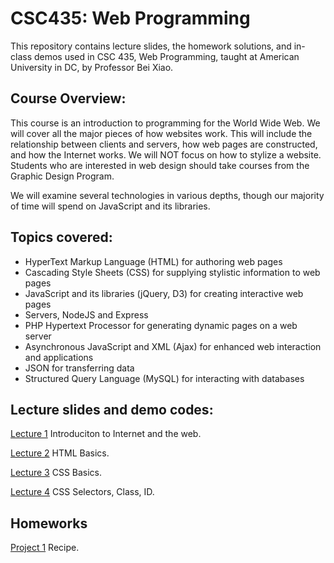 # CSC435: Web Programming

This repository contains lecture slides, the homework solutions, and in-class demos used in CSC 435, Web Programming, taught at American University in DC, by Professor Bei Xiao. 

<h2>Course Overview:</h2>

This course is an introduction to programming for the World Wide Web. We will cover all the major pieces of how websites work. This will include the relationship between clients and servers, how web pages are constructed, and how the Internet works. We will NOT focus on how to stylize a website. Students who are interested in web design should take courses from the Graphic Design Program. 

We will examine several technologies in various depths, though our majority of time will spend on JavaScript and its libraries. 

<h2>Topics covered:</h2>

<ul>
<li>HyperText Markup Language (HTML) for authoring web pages
<li>Cascading Style Sheets (CSS) for supplying stylistic information to web pages 
<li>JavaScript and its libraries (jQuery, D3) for creating interactive web pages 
<li> Servers, NodeJS and Express 	
<li> PHP Hypertext Processor for generating dynamic pages on a web server 
<li>Asynchronous JavaScript and XML (Ajax) for enhanced web interaction and applications 
<li>JSON for transferring data
<li>Structured Query Language (MySQL) for interacting with databases
</ul>

<h2>Lecture slides and demo codes:</h2>
<p><a href="https://github.com/fruittree/CSC435WebProgramming/blob/master/Lecture1.pdf">Lecture 1</a>  Introduciton to Internet and the web.</p> 

<p>
<a href="https://github.com/fruittree/CSC435WebProgramming/blob/master/Lecture2.pdf">Lecture 2</a> HTML Basics. 
</p>

<p>
<a href="https://github.com/fruittree/CSC435WebProgramming/blob/master/Lecture3.pdf">Lecture 3</a> CSS Basics. 
</p>
<p>
<a href="https://github.com/fruittree/CSC435WebProgramming/blob/master/Lecture4.pdf">Lecture 4</a> CSS Selectors, Class, ID. 
</p>

<h2>Homeworks</h2>
<p>
<a href="https://github.com/fruittree/CSC435WebProgramming/blob/master/Homework/Homework1_assignment/Homework1Spec.pdf">Project 1</a> Recipe. 
</p>
